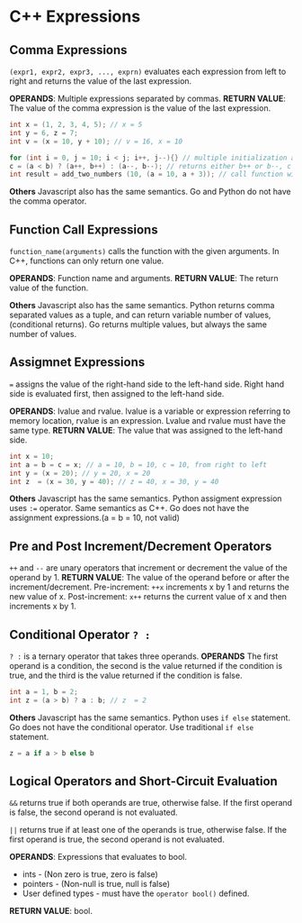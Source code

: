 # C++ Expressions

## Comma Expressions

`(expr1, expr2, expr3, ..., exprn)` evaluates each expression from left to right and returns the value of the last expression.

**OPERANDS**: Multiple expressions separated by commas.
**RETURN VALUE**: The value of the comma expression is the value of the last expression.

```C++
int x = (1, 2, 3, 4, 5); // x = 5
int y = 6, z = 7;
int v = (x = 10, y + 10); // v = 16, x = 10

for (int i = 0, j = 10; i < j; i++, j--){} // multiple initialization and increment/decrement
c = (a < b) ? (a++, b++) : (a--, b--); // returns either b++ or b--, c is always b
int result = add_two_numbers (10, (a = 10, a + 3)); // call function with (10, 13)
```

**Others** Javascript also has the same semantics. Go and Python do not have the comma operator.

## Function Call Expressions

`function_name(arguments)` calls the function with the given arguments.
In C++, functions can only return one value.

**OPERANDS**: Function name and arguments.
**RETURN VALUE**: The return value of the function.

**Others** Javascript also has the same semantics.
Python returns comma separated values as a tuple, and can return variable number of values, (conditional returns).
Go returns multiple values, but always the same number of values.

## Assigmnet Expressions

`=` assigns the value of the right-hand side to the left-hand side.
Right hand side is evaluated first, then assigned to the left-hand side.

**OPERANDS**: lvalue and rvalue. lvalue is a variable or expression referring to memory location, rvalue is an expression.
Lvalue and rvalue must have the same type.
**RETURN VALUE**: The value that was assigned to the left-hand side.

```C++
int x = 10;
int a = b = c = x; // a = 10, b = 10, c = 10, from right to left
int y = (x = 20); // y = 20, x = 20
int z  = (x = 30, y = 40); // z = 40, x = 30, y = 40
```

**Others** Javascript has the same semantics. Python assigment expression uses `:=` operator. Same semantics as C++.
Go does not have the assignment expressions.(a = b = 10, not valid)

## Pre and Post Increment/Decrement Operators

`++` and `--` are unary operators that increment or decrement the value of the operand by 1.
**RETURN VALUE**: The value of the operand before or after the increment/decrement.
Pre-increment: `++x` increments x by 1 and returns the new value of x.
Post-increment: `x++` returns the current value of x and then increments x by 1.

## Conditional Operator `? :`

`? :` is a ternary operator that takes three operands.
**OPERANDS** The first operand is a condition, the second is the value returned if the condition is true,
and the third is the value returned if the condition is false.

```C++
int a = 1, b = 2;
int z = (a > b) ? a : b; // z  = 2
```

**Others** Javascript has the same semantics. Python uses `if else` statement.
Go does not have the conditional operator. Use traditional `if else` statement.

```Python
z = a if a > b else b
```

## Logical Operators and Short-Circuit Evaluation

`&&` returns true if both operands are true, otherwise false.
If the first operand is false, the second operand is not evaluated.

`||` returns true if at least one of the operands is true, otherwise false.
If the first operand is true, the second operand is not evaluated.

**OPERANDS**: Expressions that evaluates to bool.

- ints - (Non zero is true, zero is false)
- pointers - (Non-null is true, null is false)
- User defined types - must have the `operator bool()` defined.

**RETURN VALUE**: bool.

